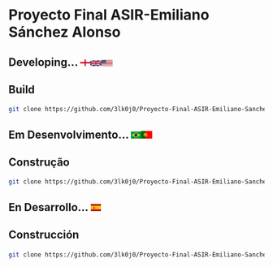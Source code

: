 # Proyecto Final ASIR-Emiliano Sánchez Alonso

## Developing... <img src="https://raw.githubusercontent.com/3lk0j0/flags/main/gb-eng.png" alt="Bandera de Inglaterra" width="20"><img src="https://raw.githubusercontent.com/3lk0j0/flags/main/gb.png" alt="Bandera de Gran Bretaña" width="22"><img src="https://raw.githubusercontent.com/3lk0j0/flags/main/us.png" alt="Bandera de Estados Unidos" width="22">
## Build
```bash
git clone https://github.com/3lk0j0/Proyecto-Final-ASIR-Emiliano-Sanchez-Alonso.git
```

## Em Desenvolvimento... <img src="https://raw.githubusercontent.com/3lk0j0/flags/main/br.png" alt="Bandera de Brasil" width="20"><img src="https://raw.githubusercontent.com/3lk0j0/flags/main/pt.png" alt="Bandera de Portugal" width="22">
## Construção
```bash
git clone https://github.com/3lk0j0/Proyecto-Final-ASIR-Emiliano-Sanchez-Alonso.git
```

## En Desarrollo... <img src="https://raw.githubusercontent.com/3lk0j0/flags/main/es.png" alt="Bandera de España" width="20">
## Construcción
```bash
git clone https://github.com/3lk0j0/Proyecto-Final-ASIR-Emiliano-Sanchez-Alonso.git
```
